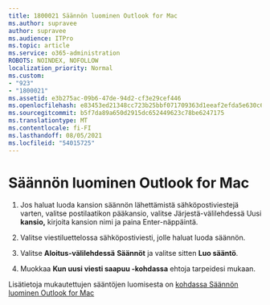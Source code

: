 ```yaml
---
title: 1800021 Säännön luominen Outlook for Mac
ms.author: supravee
author: supravee
ms.audience: ITPro
ms.topic: article
ms.service: o365-administration
ROBOTS: NOINDEX, NOFOLLOW
localization_priority: Normal
ms.custom:
- "923"
- "1800021"
ms.assetid: e3b275ac-09b6-47de-94d2-cf3e29cef446
ms.openlocfilehash: e83453ed21348cc723b25bbf071709363d1eeaf2efda5e630c6431f62d348037
ms.sourcegitcommit: b5f7da89a650d2915dc652449623c78be6247175
ms.translationtype: MT
ms.contentlocale: fi-FI
ms.lasthandoff: 08/05/2021
ms.locfileid: "54015725"
---
```

# <a name="how-to-create-a-rule-in-outlook-for-mac"></a>Säännön luominen Outlook for Mac

1. Jos haluat luoda kansion säännön lähettämistä sähköpostiviestejä varten, valitse postilaatikon pääkansio, valitse Järjestä-välilehdessä Uusi **kansio,** kirjoita kansion nimi ja paina Enter-näppäintä. 

2. Valitse viestiluettelossa sähköpostiviesti, jolle haluat luoda säännön.

3. Valitse **Aloitus-välilehdessä** **Säännöt** ja valitse sitten **Luo sääntö**.

4. Muokkaa **Kun uusi viesti saapuu -kohdassa** ehtoja tarpeidesi mukaan. 

Lisätietoja mukautettujen sääntöjen luomisesta on [kohdassa Säännön luominen Outlook for Mac](https://aka.ms/AA1uy0v)
  